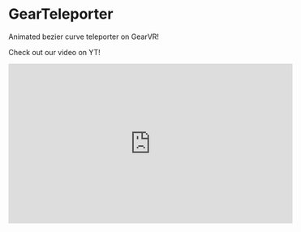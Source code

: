 # GearTeleporter
Animated bezier curve teleporter on GearVR!

Check out our video on YT!

<iframe width="560" height="315" src="https://www.youtube.com/embed/DRzGEHZKeic" frameborder="0" allow="autoplay; encrypted-media" allowfullscreen></iframe>

